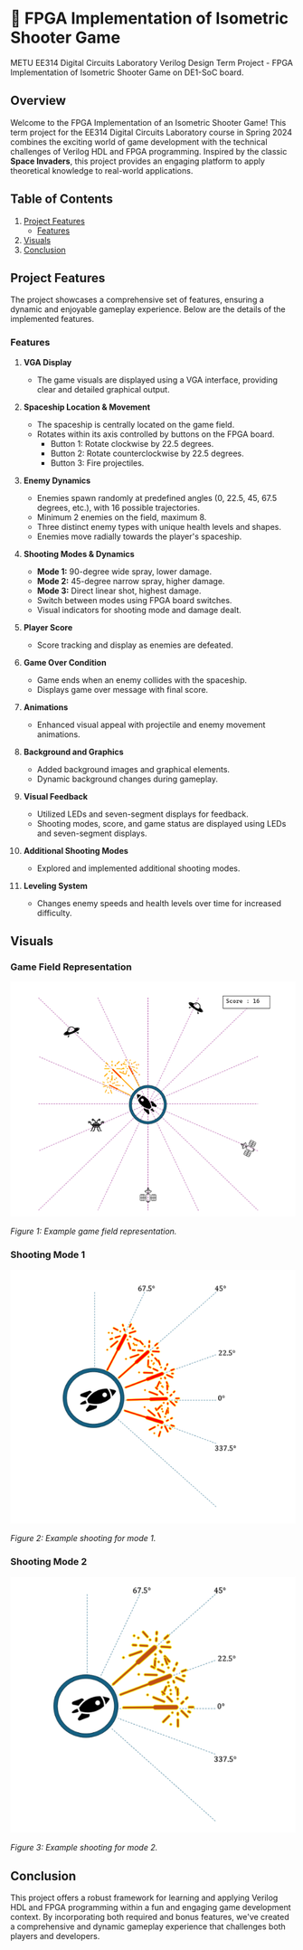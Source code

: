 
# 🚀 FPGA Implementation of Isometric Shooter Game
METU EE314 Digital Circuits Laboratory Verilog Design Term Project - FPGA Implementation of Isometric Shooter Game on DE1-SoC board.
## Overview
Welcome to the FPGA Implementation of an Isometric Shooter Game! This term project for the EE314 Digital Circuits Laboratory course in Spring 2024 combines the exciting world of game development with the technical challenges of Verilog HDL and FPGA programming. Inspired by the classic **Space Invaders**, this project provides an engaging platform to apply theoretical knowledge to real-world applications.

## Table of Contents
1. [Project Features](#project-features)
   - [Features](#features)
2. [Visuals](#visuals)
3. [Conclusion](#conclusion)

## Project Features
The project showcases a comprehensive set of features, ensuring a dynamic and enjoyable gameplay experience. Below are the details of the implemented features.

### Features
1. **VGA Display**
   - The game visuals are displayed using a VGA interface, providing clear and detailed graphical output.

2. **Spaceship Location & Movement**
   - The spaceship is centrally located on the game field.
   - Rotates within its axis controlled by buttons on the FPGA board.
     - Button 1: Rotate clockwise by 22.5 degrees.
     - Button 2: Rotate counterclockwise by 22.5 degrees.
     - Button 3: Fire projectiles.

3. **Enemy Dynamics**
   - Enemies spawn randomly at predefined angles (0, 22.5, 45, 67.5 degrees, etc.), with 16 possible trajectories.
   - Minimum 2 enemies on the field, maximum 8.
   - Three distinct enemy types with unique health levels and shapes.
   - Enemies move radially towards the player's spaceship.

4. **Shooting Modes & Dynamics**
   - **Mode 1:** 90-degree wide spray, lower damage.
   - **Mode 2:** 45-degree narrow spray, higher damage.
   - **Mode 3:** Direct linear shot, highest damage.
   - Switch between modes using FPGA board switches.
   - Visual indicators for shooting mode and damage dealt.

5. **Player Score**
   - Score tracking and display as enemies are defeated.

6. **Game Over Condition**
   - Game ends when an enemy collides with the spaceship.
   - Displays game over message with final score.

7. **Animations**
   - Enhanced visual appeal with projectile and enemy movement animations.

8. **Background and Graphics**
   - Added background images and graphical elements.
   - Dynamic background changes during gameplay.

9. **Visual Feedback**
   - Utilized LEDs and seven-segment displays for feedback.
   - Shooting modes, score, and game status are displayed using LEDs and seven-segment displays.

10. **Additional Shooting Modes**
    - Explored and implemented additional shooting modes.

11. **Leveling System**
    - Changes enemy speeds and health levels over time for increased difficulty.

## Visuals

### Game Field Representation
![Game Field](images/figure1.PNG)

*Figure 1: Example game field representation.*

### Shooting Mode 1
![Shooting Mode 1](images/figure2.PNG)

*Figure 2: Example shooting for mode 1.*

### Shooting Mode 2
![Shooting Mode 2](images/figure3.PNG)

*Figure 3: Example shooting for mode 2.*

## Conclusion
This project offers a robust framework for learning and applying Verilog HDL and FPGA programming within a fun and engaging game development context. By incorporating both required and bonus features, we've created a comprehensive and dynamic gameplay experience that challenges both players and developers.
